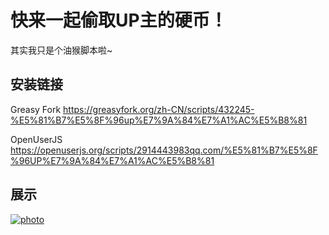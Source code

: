 # 快来一起偷取UP主的硬币！

其实我只是个油猴脚本啦~

## 安装链接

Greasy Fork https://greasyfork.org/zh-CN/scripts/432245-%E5%81%B7%E5%8F%96up%E7%9A%84%E7%A1%AC%E5%B8%81

OpenUserJS  https://openuserjs.org/scripts/2914443983qq.com/%E5%81%B7%E5%8F%96UP%E7%9A%84%E7%A1%AC%E5%B8%81

## 展示

[![photo](https://z3.ax1x.com/2021/09/11/hz41MR.png)](https://imgtu.com/i/hz41MR)

